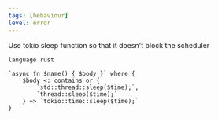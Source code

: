 ```yaml
---
tags: [behaviour]
level: error
---
```


Use tokio sleep function so that it doesn't block the scheduler

```grit
language rust

`async fn $name() { $body }` where {
    $body <: contains or {
        `std::thread::sleep($time);`,
        `thread::sleep($time);`
    } => `tokio::time::sleep($time);`
}
```